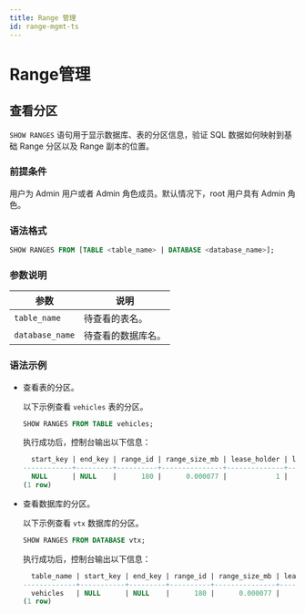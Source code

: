 ```yaml
---
title: Range 管理
id: range-mgmt-ts
---
```


# Range管理

## 查看分区

`SHOW RANGES` 语句用于显示数据库、表的分区信息，验证 SQL 数据如何映射到基础 Range 分区以及 Range 副本的位置。

### 前提条件

用户为 Admin 用户或者 Admin 角色成员。默认情况下，root 用户具有 Admin 角色。

### 语法格式

```sql
SHOW RANGES FROM [TABLE <table_name> | DATABASE <database_name>];
```

### 参数说明

| 参数 | 说明 |
| --- | --- |
| `table_name` | 待查看的表名。 |
| `database_name` | 待查看的数据库名。 |

### 语法示例

- 查看表的分区。

    以下示例查看 `vehicles` 表的分区。

    ```sql
    SHOW RANGES FROM TABLE vehicles;
    ```

    执行成功后，控制台输出以下信息：

    ```sql
      start_key | end_key | range_id | range_size_mb | lease_holder | lease_holder_locality | replicas | replica_localities
    ------------+---------+----------+---------------+--------------+-----------------------+----------+---------------------
      NULL      | NULL    |      180 |      0.000077 |            1 |                       | {3}      | {""}
    (1 row)
    ```
- 查看数据库的分区。

    以下示例查看 `vtx` 数据库的分区。

    ```sql
    SHOW RANGES FROM DATABASE vtx;
    ```

    执行成功后，控制台输出以下信息：

    ```sql
      table_name | start_key | end_key | range_id | range_size_mb | lease_holder | lease_holder_locality | replicas | replica_localities
    -------------+-----------+---------+----------+---------------+--------------+-----------------------+----------+---------------------  
      vehicles   | NULL      | NULL    |      180 |      0.000077 |            1 |                       | {3}      | {""}
    (1 row)
    ```
